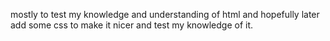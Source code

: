 mostly to test my knowledge and understanding of html and hopefully later add some css to make it nicer and test my knowledge of it.
